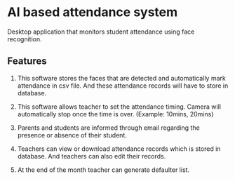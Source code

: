 # AI based attendance system 

Desktop application that monitors student attendance using face recognition.


## Features

1. This software stores the faces that are detected and automatically mark attendance in csv file. And these attendance records will have to store in database. 

2. This software allows teacher to set the attendance timing. Camera will automatically stop once the time is over. (Example: 10mins, 20mins)

3. Parents and students are informed through email regarding the presence or absence of their student. 

4. Teachers can view or download attendance records which is stored in database. And teachers can also edit their records.

5. At the end of the month teacher can generate defaulter list.

